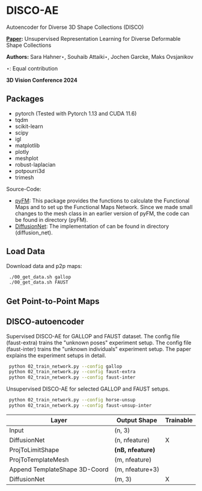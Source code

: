 # DISCO-AE
Autoencoder for Diverse 3D Shape Collections (DISCO)

**[Paper](https://arxiv.org/abs/2310.18141):** Unsupervised Representation Learning for Diverse Deformable Shape
Collections

**Authors:** Sara Hahner⋆, Souhaib Attaiki⋆, Jochen Garcke, Maks Ovsjanikov 

⋆: Equal contribution

**3D Vision Conference 2024**

## Packages

- pytorch (Tested with Pytorch 1.13 and CUDA 11.6)
- tqdm
- scikit-learn
- scipy
- igl 
- matplotlib
- plotly
- meshplot
- robust-laplacian 
- potpourri3d 
- trimesh

Source-Code:
- [pyFM](https://github.com/RobinMagnet/pyFM/tree/master/pyFM): This package provides the functions to calculate the Functional Maps and to set up the Functional Maps Network. Since we made small changes to the mesh class in an earlier version of pyFM, the code can be found in directory (pyFM).
- [DiffusionNet](https://github.com/nmwsharp/diffusion-net): The implementation of can be found in directory (diffusion_net).

## Load Data

Download data and p2p maps: 

   ```sh
    ./00_get_data.sh gallop
    ./00_get_data.sh FAUST
   ```

   
## Get Point-to-Point Maps 



## DISCO-autoencoder

Supervised DISCO-AE for GALLOP and FAUST dataset. The config file (faust-extra) trains the "unknown poses" experiment setup. The config file (faust-inter) trains the "unknown individuals" experiment setup. 
The paper explains the experiment setups in detail.

   ```sh
    python 02_train_network.py --config gallop
    python 02_train_network.py --config faust-extra
    python 02_train_network.py --config faust-inter
   ```

Unsupervised DISCO-AE for selected GALLOP and FAUST setups.

   ```sh
    python 02_train_network.py --config horse-unsup
    python 02_train_network.py --config faust-unsup-inter
   ```


| **Layer**          | **Output Shape**   | **Trainable** |
|--------------------|--------------------|---------------|
| Input              | (n, 3)             |               |
| DiffusionNet       | (n, nfeature)      | X             |
| ProjToLimitShape   | **(nB, nfeature)** |               |
| ProjToTemplateMesh | (m, nfeature)      |               |
| Append TemplateShape 3D-Coord | (m, nfeature+3)      |               |
| DiffusionNet       | (m, 3)             | X             |

